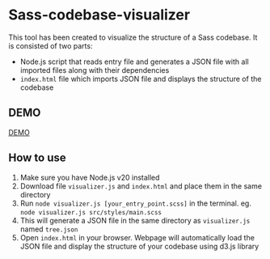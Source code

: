 # Sass-codebase-visualizer

This tool has been created to visualize the structure of a Sass codebase.
It is consisted of two parts:
- Node.js script that reads entry file and generates a JSON file with all imported files along with their dependencies
- `index.html` file which imports JSON file and displays the structure of the codebase

## DEMO
[DEMO](https://shivero.github.io/Sass-codebase-visualizer/)

## How to use
1. Make sure you have Node.js v20 installed
2. Download file `visualizer.js` and `index.html` and place them in the same directory
3. Run `node visualizer.js [your_entry_point.scss]` in the terminal. eg. `node visualizer.js src/styles/main.scss`
4. This will generate a JSON file in the same directory as `visualizer.js` named `tree.json`
5. Open `index.html` in your browser. Webpage will automatically load the JSON file and display the structure of your codebase using d3.js library


